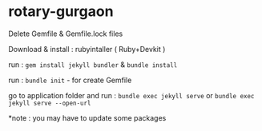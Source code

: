 # rotary-gurgaon

Delete Gemfile & Gemfile.lock files

Download & install : rubyintaller ( Ruby+Devkit )

run : `gem install jekyll bundler` & `bundle install`

run : `bundle init` - for create Gemfile

go to application folder and run : `bundle exec jekyll serve` or `bundle exec jekyll serve --open-url`

*note : you may have to update some packages
